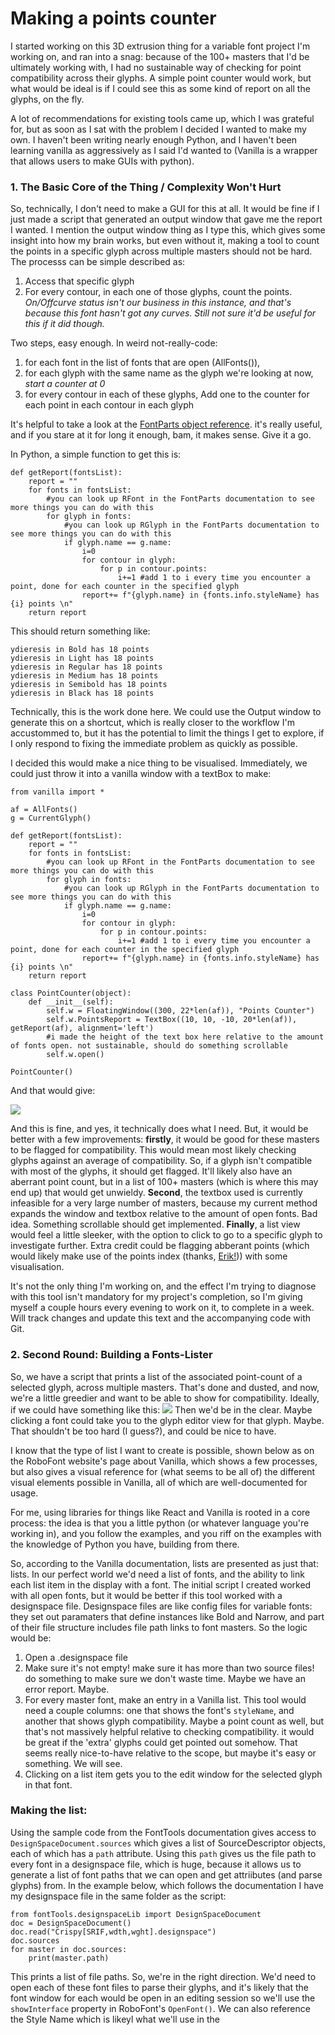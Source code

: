 # Making a points counter

I started working on this 3D extrusion thing for a variable font project I'm working on, and ran into a snag: because of the 100+ masters that I'd be ultimately working with, I had no sustainable way of checking for point compatibility across their glyphs. A simple point counter would work, but what would be ideal is if I could see this as some kind of report on all the glyphs, on the fly.

A lot of recommendations for existing tools came up, which I was grateful for, but as soon as I sat with the problem I decided I wanted to make my own. I haven't been writing nearly enough Python, and I haven't been learning vanilla as aggressively as I said I'd wanted to (Vanilla is a wrapper that allows users to make GUIs with python).

### 1. The Basic Core of the Thing / Complexity Won't Hurt

So, technically, I don't need to make a GUI for this at all. It would be fine if I just made a script that generated an output window that gave me the report I wanted. I mention the output window thing as I type this, which gives some insight into how my brain works, but even without it, making a tool to count the points in a specific glyph across multiple masters should not be hard. The processs can be simple described as:
1. Access that specific glyph
2. For every contour, in each one of those glyphs, count the points. *On/Offcurve status isn't our business in this instance, and that's because this font hasn't got any curves. Still not sure it'd be useful for this if it did though.*

Two steps, easy enough. In weird not-really-code:

1. for each font in the list of fonts that are open (AllFonts()), 
2. for each glyph with the same name as the glyph we're looking at now, *start a counter at 0*
3. for every contour in each of these glyphs,
Add one to the counter for each point in each contour in each glyph

It's helpful to take a look at the [FontParts object reference](https://fontparts.robotools.dev/en/stable/objectref/index.html). it's really useful, and if you stare at it for long it enough, bam, it makes sense. Give it a go.

In Python, a simple function to get this is:

	def getReport(fontsList):
	    report = ""
	    for fonts in fontsList:
	        #you can look up RFont in the FontParts documentation to see more things you can do with this 
	        for glyph in fonts: 
	            #you can look up RGlyph in the FontParts documentation to see more things you can do with this
	            if glyph.name == g.name:
	                i=0
	                for contour in glyph:
	                    for p in contour.points:
	                        i+=1 #add 1 to i every time you encounter a point, done for each counter in the specified glyph
	                report+= f"{glyph.name} in {fonts.info.styleName} has {i} points \n"
	    return report

This should return something like:

	ydieresis in Bold has 18 points 
	ydieresis in Light has 18 points 
	ydieresis in Regular has 18 points 
	ydieresis in Medium has 18 points 
	ydieresis in Semibold has 18 points 
	ydieresis in Black has 18 points 

Technically, this is the work done here. We could use the Output window to generate this on a shortcut, which is really closer to the workflow I'm accustommed to, but it has the potential to limit the things I get to explore, if I only respond to fixing the immediate problem as quickly as possible.

I decided this would make a nice thing to be visualised. Immediately, we could just throw it into a vanilla window with a textBox to make:

	from vanilla import *
	
	af = AllFonts()
	g = CurrentGlyph()
	
	def getReport(fontsList):
	    report = ""
	    for fonts in fontsList:
	        #you can look up RFont in the FontParts documentation to see more things you can do with this 
	        for glyph in fonts: 
	            #you can look up RGlyph in the FontParts documentation to see more things you can do with this
	            if glyph.name == g.name:
	                i=0
	                for contour in glyph:
	                    for p in contour.points:
	                        i+=1 #add 1 to i every time you encounter a point, done for each counter in the specified glyph
	                report+= f"{glyph.name} in {fonts.info.styleName} has {i} points \n"
	    return report
	
	class PointCounter(object):
	    def __init__(self):
	        self.w = FloatingWindow((300, 22*len(af)), "Points Counter")  
	        self.w.PointsReport = TextBox((10, 10, -10, 20*len(af)), getReport(af), alignment='left')
	        #i made the height of the text box here relative to the amount of fonts open. not sustainable, should do something scrollable        
	        self.w.open()
	
	PointCounter()

And that would give:

![](screenshot-basictextoutput.png)

And this is fine, and yes, it technically does what I need. But, it would be better with a few improvements: **firstly**, it would be good for these masters to be flagged for compatibility. This would mean most likely checking glyphs against an average of compatibility. So, if a glyph isn't compatible with most of the glyphs, it should get flagged. It'll likely also have an aberrant point count, but in a list of 100+ masters (which is where this may end up) that would get unwieldy. **Second**, the textbox used is currently infeasible for a very large number of masters, because my current method expands the window and textbox relative to the amount of open fonts. Bad idea. Something scrollable should get implemented. **Finally**, a list view would feel a little sleeker, with the option to click to go to a specific glyph to investigate further. Extra credit could be flagging abberant points (which would likely make use of the points index (thanks, [Erik!](https://twitter.com/i/status/1251321655076454401))) with some visualisation. 

It's not the only thing I'm working on, and the effect I'm trying to diagnose with this tool isn't mandatory for my project's completion, so I'm giving myself a couple hours every evening to work on it, to complete in a week. Will track changes and update this text and the accompanying code with Git.

### 2. Second Round: Building a Fonts-Lister

So, we have a script that prints a list of the associated point-count of a selected glyph, across multiple masters. That's done and dusted, and now, we're a little greedier and want to be able to show for compatibility. Ideally, if we could have something like this:
![](screenshot-sketch.jpg)
Then we'd be in the clear. Maybe clicking a font could take you to the glyph editor view for that glyph. Maybe. That shouldn't be too hard (I guess?), and could be nice to have.

I know that the type of list I want to create is possible, shown below as on the RoboFont website's page about Vanilla, which shows a few processes, but also gives a visual reference for (what seems to be all of) the different visual elements possible in Vanilla, all of which are well-documented for usage. 

For me, using libraries for things like React and Vanilla is rooted in a core process: the idea is that you a little python (or whatever language you're working in), and you follow the examples, and you riff on the examples with the knowledge of Python you have, building from there.

So, according to the Vanilla documentation, lists are presented as just that: lists. In our perfect world we'd need a list of fonts, and the ability to link each list item in the display with a font. The initial script I created worked with all open fonts, but it would be better if this tool worked with a designspace file. Designspace files are like config files for variable fonts: they set out paramaters that define instances like Bold and Narrow, and part of their file structure includes file path links to font masters. So the logic would be:

1. Open a .designspace file
2. Make sure it's not empty! make sure it has more than two source files! do something to make sure we don't waste time. Maybe we have an error report. Maybe.
3. For every master font, make an entry in a Vanilla list. This tool would need a couple columns: one that shows the font's `styleName`, and another that shows glyph compatibility. Maybe a point count as well, but that's not massively helpful relative to checking compatibility. it would be great if the 'extra' glyphs could get pointed out somehow. That seems really nice-to-have relative to the scope, but maybe it's easy or something. We will see.
4. Clicking on a list item gets you to the edit window for the selected glyph in that font.

### Making the list:

Using the sample code from the FontTools documentation gives access to `DesignSpaceDocument.sources` which gives a list of SourceDescriptor objects, each of which has a `path` attribute. Using this `path` gives us the file path to every font in a designspace file, which is huge, because it allows us to generate a list of font paths that we can open and get attriibutes (and parse glyphs) from. In the example below, which follows the documentation I have my designspace file in the same folder as the script:

	from fontTools.designspaceLib import DesignSpaceDocument
	doc = DesignSpaceDocument()
	doc.read("Crispy[SRIF,wdth,wght].designspace")
	doc.sources
	for master in doc.sources:
	    print(master.path)
	    
This prints a list of file paths. So, we're in the right direction. We'd need to open each of these font files to parse their glyphs, and it's likely that the font window for each would be open in an editing session so we'll use the `showInterface` property in RoboFont's `OpenFont()`. We can also reference the Style Name which is likeyl what we'll use in the 